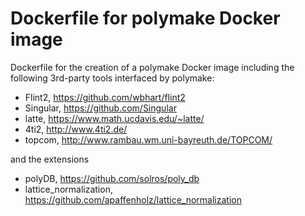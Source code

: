 # Dockerfile for polymake Docker image

Dockerfile for the creation of a polymake Docker image 
including the following 3rd-party tools interfaced by polymake:

- Flint2, https://github.com/wbhart/flint2
- Singular, https://github.com/Singular
- latte, https://www.math.ucdavis.edu/~latte/
- 4ti2, http://www.4ti2.de/
- topcom, http://www.rambau.wm.uni-bayreuth.de/TOPCOM/

and the extensions
- polyDB, https://github.com/solros/poly_db
- lattice_normalization, https://github.com/apaffenholz/lattice_normalization
 




